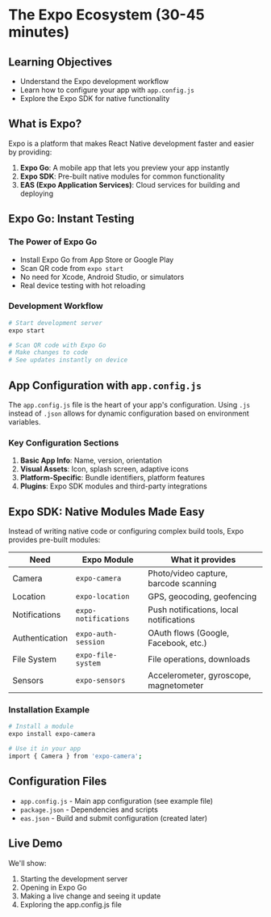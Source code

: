 # The Expo Ecosystem (30-45 minutes)

## Learning Objectives
- Understand the Expo development workflow
- Learn how to configure your app with `app.config.js`
- Explore the Expo SDK for native functionality

## What is Expo?

Expo is a platform that makes React Native development faster and easier by providing:

1. **Expo Go**: A mobile app that lets you preview your app instantly
2. **Expo SDK**: Pre-built native modules for common functionality
3. **EAS (Expo Application Services)**: Cloud services for building and deploying

## Expo Go: Instant Testing

### The Power of Expo Go
- Install Expo Go from App Store or Google Play
- Scan QR code from `expo start`
- No need for Xcode, Android Studio, or simulators
- Real device testing with hot reloading

### Development Workflow
```bash
# Start development server
expo start

# Scan QR code with Expo Go
# Make changes to code
# See updates instantly on device
```

## App Configuration with `app.config.js`

The `app.config.js` file is the heart of your app's configuration. Using `.js` instead of `.json` allows for dynamic configuration based on environment variables.

### Key Configuration Sections

1. **Basic App Info**: Name, version, orientation
2. **Visual Assets**: Icon, splash screen, adaptive icons
3. **Platform-Specific**: Bundle identifiers, platform features
4. **Plugins**: Expo SDK modules and third-party integrations

## Expo SDK: Native Modules Made Easy

Instead of writing native code or configuring complex build tools, Expo provides pre-built modules:

| Need | Expo Module | What it provides |
|------|-------------|------------------|
| Camera | `expo-camera` | Photo/video capture, barcode scanning |
| Location | `expo-location` | GPS, geocoding, geofencing |
| Notifications | `expo-notifications` | Push notifications, local notifications |
| Authentication | `expo-auth-session` | OAuth flows (Google, Facebook, etc.) |
| File System | `expo-file-system` | File operations, downloads |
| Sensors | `expo-sensors` | Accelerometer, gyroscope, magnetometer |

### Installation Example
```bash
# Install a module
expo install expo-camera

# Use it in your app
import { Camera } from 'expo-camera';
```

## Configuration Files

- `app.config.js` - Main app configuration (see example file)
- `package.json` - Dependencies and scripts
- `eas.json` - Build and submit configuration (created later)

## Live Demo

We'll show:
1. Starting the development server
2. Opening in Expo Go
3. Making a live change and seeing it update
4. Exploring the app.config.js file
